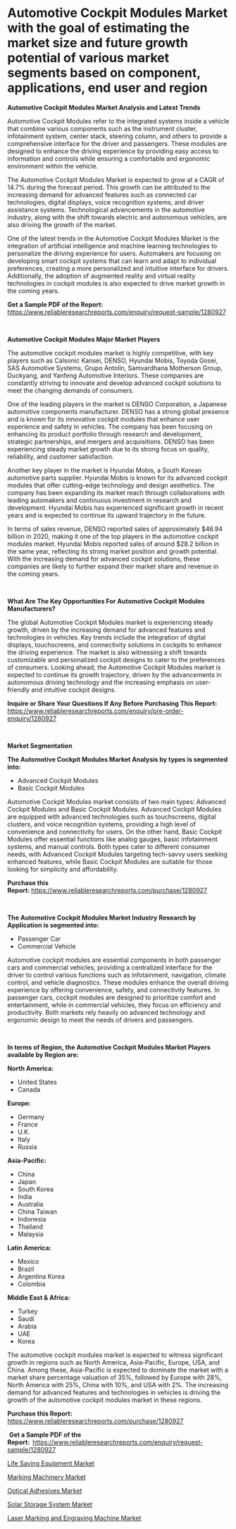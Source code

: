 <p><h1>Automotive Cockpit Modules Market with the goal of estimating the market size and future growth potential of various market segments based on component, applications, end user and region</h1></p><p><strong>Automotive Cockpit Modules Market Analysis and Latest Trends</strong></p>
<p><p>Automotive Cockpit Modules refer to the integrated systems inside a vehicle that combine various components such as the instrument cluster, infotainment system, center stack, steering column, and others to provide a comprehensive interface for the driver and passengers. These modules are designed to enhance the driving experience by providing easy access to information and controls while ensuring a comfortable and ergonomic environment within the vehicle.</p><p>The Automotive Cockpit Modules Market is expected to grow at a CAGR of 14.7% during the forecast period. This growth can be attributed to the increasing demand for advanced features such as connected car technologies, digital displays, voice recognition systems, and driver assistance systems. Technological advancements in the automotive industry, along with the shift towards electric and autonomous vehicles, are also driving the growth of the market.</p><p>One of the latest trends in the Automotive Cockpit Modules Market is the integration of artificial intelligence and machine learning technologies to personalize the driving experience for users. Automakers are focusing on developing smart cockpit systems that can learn and adapt to individual preferences, creating a more personalized and intuitive interface for drivers. Additionally, the adoption of augmented reality and virtual reality technologies in cockpit modules is also expected to drive market growth in the coming years.</p></p>
<p><strong>Get a Sample PDF of the Report:&nbsp;</strong> <a href="https://www.reliableresearchreports.com/enquiry/request-sample/1280927">https://www.reliableresearchreports.com/enquiry/request-sample/1280927</a></p>
<p>&nbsp;</p>
<p><strong>Automotive Cockpit Modules Major Market Players</strong></p>
<p><p>The automotive cockpit modules market is highly competitive, with key players such as Calsonic Kansei, DENSO, Hyundai Mobis, Toyoda Gosei, SAS Automotive Systems, Grupo Antolin, Samvardhana Motherson Group, Duckyang, and Yanfeng Automotive Interiors. These companies are constantly striving to innovate and develop advanced cockpit solutions to meet the changing demands of consumers.</p><p>One of the leading players in the market is DENSO Corporation, a Japanese automotive components manufacturer. DENSO has a strong global presence and is known for its innovative cockpit modules that enhance user experience and safety in vehicles. The company has been focusing on enhancing its product portfolio through research and development, strategic partnerships, and mergers and acquisitions. DENSO has been experiencing steady market growth due to its strong focus on quality, reliability, and customer satisfaction.</p><p>Another key player in the market is Hyundai Mobis, a South Korean automotive parts supplier. Hyundai Mobis is known for its advanced cockpit modules that offer cutting-edge technology and design aesthetics. The company has been expanding its market reach through collaborations with leading automakers and continuous investment in research and development. Hyundai Mobis has experienced significant growth in recent years and is expected to continue its upward trajectory in the future.</p><p>In terms of sales revenue, DENSO reported sales of approximately $46.94 billion in 2020, making it one of the top players in the automotive cockpit modules market. Hyundai Mobis reported sales of around $28.2 billion in the same year, reflecting its strong market position and growth potential. With the increasing demand for advanced cockpit solutions, these companies are likely to further expand their market share and revenue in the coming years.</p></p>
<p>&nbsp;</p>
<p><strong>What Are The Key Opportunities For Automotive Cockpit Modules Manufacturers?</strong></p>
<p><p>The global Automotive Cockpit Modules market is experiencing steady growth, driven by the increasing demand for advanced features and technologies in vehicles. Key trends include the integration of digital displays, touchscreens, and connectivity solutions in cockpits to enhance the driving experience. The market is also witnessing a shift towards customizable and personalized cockpit designs to cater to the preferences of consumers. Looking ahead, the Automotive Cockpit Modules market is expected to continue its growth trajectory, driven by the advancements in autonomous driving technology and the increasing emphasis on user-friendly and intuitive cockpit designs.</p></p>
<p><strong>Inquire or Share Your Questions If Any Before Purchasing This Report:</strong> <a href="https://www.reliableresearchreports.com/enquiry/pre-order-enquiry/1280927">https://www.reliableresearchreports.com/enquiry/pre-order-enquiry/1280927</a></p>
<p>&nbsp;</p>
<p><strong>Market Segmentation</strong></p>
<p><strong>The Automotive Cockpit Modules Market Analysis by types is segmented into:</strong></p>
<p><ul><li>Advanced Cockpit Modules</li><li>Basic Cockpit Modules</li></ul></p>
<p><p>Automotive Cockpit Modules market consists of two main types: Advanced Cockpit Modules and Basic Cockpit Modules. Advanced Cockpit Modules are equipped with advanced technologies such as touchscreens, digital clusters, and voice recognition systems, providing a high level of convenience and connectivity for users. On the other hand, Basic Cockpit Modules offer essential functions like analog gauges, basic infotainment systems, and manual controls. Both types cater to different consumer needs, with Advanced Cockpit Modules targeting tech-savvy users seeking enhanced features, while Basic Cockpit Modules are suitable for those looking for simplicity and affordability.</p></p>
<p><strong>Purchase this Report:&nbsp;</strong><a href="https://www.reliableresearchreports.com/purchase/1280927">https://www.reliableresearchreports.com/purchase/1280927</a></p>
<p>&nbsp;</p>
<p><strong>The Automotive Cockpit Modules Market Industry Research by Application is segmented into:</strong></p>
<p><ul><li>Passenger Car</li><li>Commercial Vehicle</li></ul></p>
<p><p>Automotive cockpit modules are essential components in both passenger cars and commercial vehicles, providing a centralized interface for the driver to control various functions such as infotainment, navigation, climate control, and vehicle diagnostics. These modules enhance the overall driving experience by offering convenience, safety, and connectivity features. In passenger cars, cockpit modules are designed to prioritize comfort and entertainment, while in commercial vehicles, they focus on efficiency and productivity. Both markets rely heavily on advanced technology and ergonomic design to meet the needs of drivers and passengers.</p></p>
<p>&nbsp;</p>
<p><strong>In terms of Region, the Automotive Cockpit Modules Market Players available by Region are:</strong></p>
<p>
    <p> <strong> North America: </strong>
        <ul>
            <li>United States</li>
            <li>Canada</li>
        </ul>
        </p> 
    <p> <strong> Europe: </strong>
        <ul>
            <li>Germany</li>
            <li>France</li>
            <li>U.K.</li>
            <li>Italy</li>
            <li>Russia</li>
        </ul>
        </p> 
    <p> <strong> Asia-Pacific: </strong>
        <ul>
            <li>China</li>
            <li>Japan</li>
            <li>South Korea</li>
            <li>India</li>
            <li>Australia</li>
            <li>China Taiwan</li>
            <li>Indonesia</li>
            <li>Thailand</li>
            <li>Malaysia</li>
        </ul>
        </p> 
    <p> <strong> Latin America: </strong>
        <ul>
            <li>Mexico</li>
            <li>Brazil</li>
            <li>Argentina Korea</li>
            <li>Colombia</li>
        </ul>
        </p> 
    <p> <strong> Middle East & Africa: </strong>
        <ul>
            <li>Turkey</li>
            <li>Saudi</li>
            <li>Arabia</li>
            <li>UAE</li>
            <li>Korea</li>
        </ul>
    </p>
    </p>
<p><p>The automotive cockpit modules market is expected to witness significant growth in regions such as North America, Asia-Pacific, Europe, USA, and China. Among these, Asia-Pacific is expected to dominate the market with a market share percentage valuation of 35%, followed by Europe with 28%, North America with 25%, China with 10%, and USA with 2%. The increasing demand for advanced features and technologies in vehicles is driving the growth of the automotive cockpit modules market in these regions.</p></p>
<p><strong>Purchase this Report: </strong><a href="https://www.reliableresearchreports.com/purchase/1280927">https://www.reliableresearchreports.com/purchase/1280927</a></p>
<p>&nbsp;<strong>Get a Sample PDF of the Report:&nbsp;&nbsp;</strong><a href="https://www.reliableresearchreports.com/enquiry/request-sample/1280927">https://www.reliableresearchreports.com/enquiry/request-sample/1280927</a></p>
<p><strong></strong></p>
<p><p><a href="https://medium.com/@stephenwilson4547/life-saving-equipment-market-furnishes-information-on-market-share-market-trends-and-market-00a6822f7715">Life Saving Equipment Market</a></p><p><a href="https://medium.com/@ryanberry44f/decoding-marking-machinery-market-metrics-market-share-trends-and-growth-patterns-344df6097396">Marking Machinery Market</a></p><p><a href="https://medium.com/@ryanberry44f/optical-adhesives-market-size-reveals-the-best-marketing-channels-in-global-industry-a245ca93540e">Optical Adhesives Market</a></p><p><a href="https://medium.com/@ryanberry44f/solar-storage-system-market-insight-market-trends-growth-forecasted-from-2024-to-2031-da93265faaa9">Solar Storage System Market</a></p><p><a href="https://medium.com/p/7ac8ffda4d0c/edit">Laser Marking and Engraving Machine Market</a></p></p>